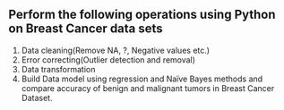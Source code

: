 ## Perform the following operations using Python on Breast Cancer data sets

1. Data cleaning(Remove NA, ?, Negative values etc.)
2. Error correcting(Outlier detection and removal)
3. Data transformation
4. Build Data model using regression and Naïve Bayes methods and compare accuracy of benign and malignant tumors in Breast Cancer Dataset.
